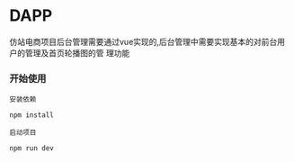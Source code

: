 # DAPP

仿站电商项目后台管理需要通过vue实现的,后台管理中需要实现基本的对前台用户的管理及首页轮播图的管
理功能



### 开始使用

```
安装依赖

npm install

启动项目

npm run dev

```

